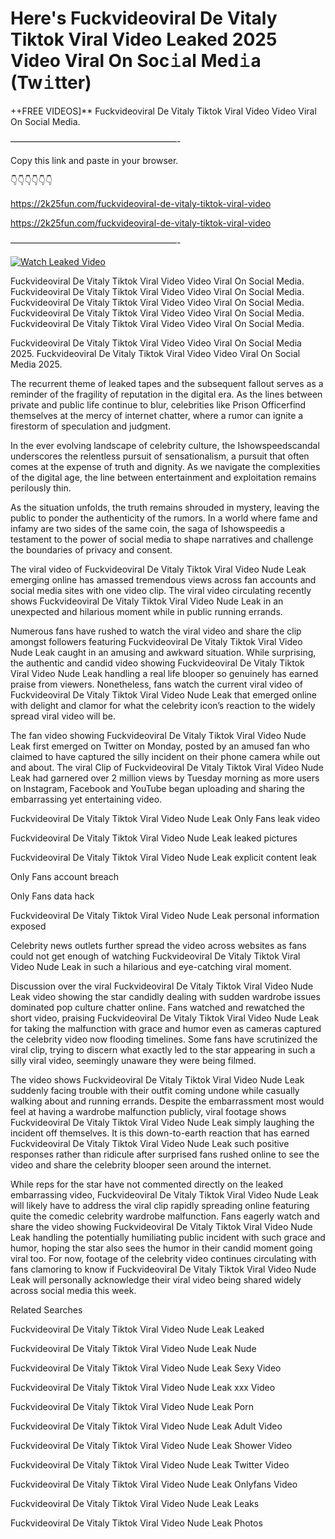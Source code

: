 # Here's Fuckvideoviral De Vitaly Tiktok Viral Video Leaked 2025 Video Viral On Soc𝚒al Med𝚒a (Tw𝚒tter)

++FREE VIDEOS]** Fuckvideoviral De Vitaly Tiktok Viral Video Video Viral On Social Media.

———————————————————-

Copy this link and paste in your browser.

👇👇👇👇👇👇

https://2k25fun.com/fuckvideoviral-de-vitaly-tiktok-viral-video

https://2k25fun.com/fuckvideoviral-de-vitaly-tiktok-viral-video

———————————————————-

[![Watch Leaked Video](https://miro.medium.com/v2/resize:fit:828/format:webp/1*cilzJN44JGOrTw9NJCrNHA.gif "Watch Leaked Video")](https://2k25fun.com/fuckvideoviral-de-vitaly-tiktok-viral-video)

Fuckvideoviral De Vitaly Tiktok Viral Video Video Viral On Social Media. Fuckvideoviral De Vitaly Tiktok Viral Video Video Viral On Social Media. Fuckvideoviral De Vitaly Tiktok Viral Video Video Viral On Social Media. Fuckvideoviral De Vitaly Tiktok Viral Video Video Viral On Social Media. Fuckvideoviral De Vitaly Tiktok Viral Video Video Viral On Social Media.

Fuckvideoviral De Vitaly Tiktok Viral Video Video Viral On Social Media 2025. Fuckvideoviral De Vitaly Tiktok Viral Video Video Viral On Social Media 2025.

The recurrent theme of leaked tapes and the subsequent fallout serves as a reminder of the fragility of reputation in the digital era. As the lines between private and public life continue to blur, celebrities like Prison Officerfind themselves at the mercy of internet chatter, where a rumor can ignite a firestorm of speculation and judgment.

In the ever evolving landscape of celebrity culture, the Ishowspeedscandal underscores the relentless pursuit of sensationalism, a pursuit that often comes at the expense of truth and dignity. As we navigate the complexities of the digital age, the line between entertainment and exploitation remains perilously thin.

As the situation unfolds, the truth remains shrouded in mystery, leaving the public to ponder the authenticity of the rumors. In a world where fame and infamy are two sides of the same coin, the saga of Ishowspeedis a testament to the power of social media to shape narratives and challenge the boundaries of privacy and consent.

The viral video of Fuckvideoviral De Vitaly Tiktok Viral Video Nude Leak emerging online has amassed tremendous views across fan accounts and social media sites with one video clip. The viral video circulating recently shows Fuckvideoviral De Vitaly Tiktok Viral Video Nude Leak in an unexpected and hilarious moment while in public running errands.

Numerous fans have rushed to watch the viral video and share the clip amongst followers featuring Fuckvideoviral De Vitaly Tiktok Viral Video Nude Leak caught in an amusing and awkward situation. While surprising, the authentic and candid video showing Fuckvideoviral De Vitaly Tiktok Viral Video Nude Leak handling a real life blooper so genuinely has earned praise from viewers. Nonetheless, fans watch the current viral video of Fuckvideoviral De Vitaly Tiktok Viral Video Nude Leak that emerged online with delight and clamor for what the celebrity icon’s reaction to the widely spread viral video will be.

The fan video showing Fuckvideoviral De Vitaly Tiktok Viral Video Nude Leak first emerged on Twitter on Monday, posted by an amused fan who claimed to have captured the silly incident on their phone camera while out and about. The viral Clip of Fuckvideoviral De Vitaly Tiktok Viral Video Nude Leak had garnered over 2 million views by Tuesday morning as more users on Instagram, Facebook and YouTube began uploading and sharing the embarrassing yet entertaining video.

Fuckvideoviral De Vitaly Tiktok Viral Video Nude Leak Only Fans leak video

Fuckvideoviral De Vitaly Tiktok Viral Video Nude Leak leaked pictures

Fuckvideoviral De Vitaly Tiktok Viral Video Nude Leak explicit content leak

Only Fans account breach

Only Fans data hack

Fuckvideoviral De Vitaly Tiktok Viral Video Nude Leak personal information exposed

Celebrity news outlets further spread the video across websites as fans could not get enough of watching Fuckvideoviral De Vitaly Tiktok Viral Video Nude Leak in such a hilarious and eye-catching viral moment.

Discussion over the viral Fuckvideoviral De Vitaly Tiktok Viral Video Nude Leak video showing the star candidly dealing with sudden wardrobe issues dominated pop culture chatter online. Fans watched and rewatched the short video, praising Fuckvideoviral De Vitaly Tiktok Viral Video Nude Leak for taking the malfunction with grace and humor even as cameras captured the celebrity video now flooding timelines. Some fans have scrutinized the viral clip, trying to discern what exactly led to the star appearing in such a silly viral video, seemingly unaware they were being filmed.

The video shows Fuckvideoviral De Vitaly Tiktok Viral Video Nude Leak suddenly facing trouble with their outfit coming undone while casually walking about and running errands. Despite the embarrassment most would feel at having a wardrobe malfunction publicly, viral footage shows Fuckvideoviral De Vitaly Tiktok Viral Video Nude Leak simply laughing the incident off themselves. It is this down-to-earth reaction that has earned Fuckvideoviral De Vitaly Tiktok Viral Video Nude Leak such positive responses rather than ridicule after surprised fans rushed online to see the video and share the celebrity blooper seen around the internet.

While reps for the star have not commented directly on the leaked embarrassing video, Fuckvideoviral De Vitaly Tiktok Viral Video Nude Leak will likely have to address the viral clip rapidly spreading online featuring quite the comedic celebrity wardrobe malfunction. Fans eagerly watch and share the video showing Fuckvideoviral De Vitaly Tiktok Viral Video Nude Leak handling the potentially humiliating public incident with such grace and humor, hoping the star also sees the humor in their candid moment going viral too. For now, footage of the celebrity video continues circulating with fans clamoring to know if Fuckvideoviral De Vitaly Tiktok Viral Video Nude Leak will personally acknowledge their viral video being shared widely across social media this week.

Related Searches

Fuckvideoviral De Vitaly Tiktok Viral Video Nude Leak Leaked

Fuckvideoviral De Vitaly Tiktok Viral Video Nude Leak Nude

Fuckvideoviral De Vitaly Tiktok Viral Video Nude Leak Sexy Video

Fuckvideoviral De Vitaly Tiktok Viral Video Nude Leak xxx Video

Fuckvideoviral De Vitaly Tiktok Viral Video Nude Leak Porn

Fuckvideoviral De Vitaly Tiktok Viral Video Nude Leak Adult Video

Fuckvideoviral De Vitaly Tiktok Viral Video Nude Leak Shower Video

Fuckvideoviral De Vitaly Tiktok Viral Video Nude Leak Twitter Video

Fuckvideoviral De Vitaly Tiktok Viral Video Nude Leak Onlyfans Video

Fuckvideoviral De Vitaly Tiktok Viral Video Nude Leak Leaks

Fuckvideoviral De Vitaly Tiktok Viral Video Nude Leak Photos